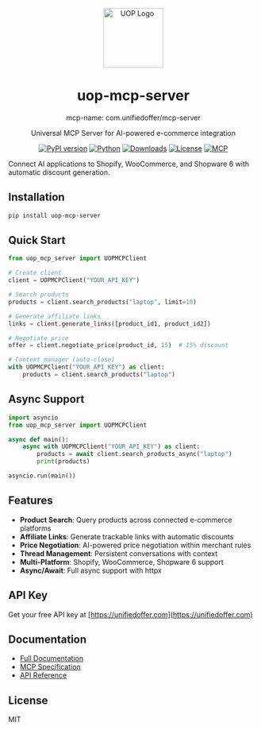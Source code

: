 <div align="center">
  <img src="https://raw.githubusercontent.com/Chris85appding/unified-offer-protocol-front/main/docs/assets/logo.png" alt="UOP Logo" width="120" height="120">

  # uop-mcp-server

  mcp-name: com.unifiedoffer/mcp-server

  Universal MCP Server for AI-powered e-commerce integration

  [![PyPI version](https://img.shields.io/pypi/v/uop-mcp-server.svg)](https://pypi.org/project/uop-mcp-server/)
  [![Python](https://img.shields.io/pypi/pyversions/uop-mcp-server.svg)](https://pypi.org/project/uop-mcp-server/)
  [![Downloads](https://img.shields.io/pypi/dm/uop-mcp-server.svg)](https://pypi.org/project/uop-mcp-server/)
  [![License](https://img.shields.io/pypi/l/uop-mcp-server.svg)](https://github.com/Chris85appding/unified-offer-protocol-front/blob/main/LICENSE)
  [![MCP](https://img.shields.io/badge/MCP-v2024--11--05-blue)](https://modelcontextprotocol.io)

</div>

Connect AI applications to Shopify, WooCommerce, and Shopware 6 with automatic discount generation.

## Installation

```bash
pip install uop-mcp-server
```

## Quick Start

```python
from uop_mcp_server import UOPMCPClient

# Create client
client = UOPMCPClient("YOUR_API_KEY")

# Search products
products = client.search_products("laptop", limit=10)

# Generate affiliate links
links = client.generate_links([product_id1, product_id2])

# Negotiate price
offer = client.negotiate_price(product_id, 15)  # 15% discount

# Context manager (auto-close)
with UOPMCPClient("YOUR_API_KEY") as client:
    products = client.search_products("laptop")
```

## Async Support

```python
import asyncio
from uop_mcp_server import UOPMCPClient

async def main():
    async with UOPMCPClient("YOUR_API_KEY") as client:
        products = await client.search_products_async("laptop")
        print(products)

asyncio.run(main())
```

## Features

- **Product Search**: Query products across connected e-commerce platforms
- **Affiliate Links**: Generate trackable links with automatic discounts
- **Price Negotiation**: AI-powered price negotiation within merchant rules
- **Thread Management**: Persistent conversations with context
- **Multi-Platform**: Shopify, WooCommerce, Shopware 6 support
- **Async/Await**: Full async support with httpx

## API Key

Get your free API key at [https://unifiedoffer.com](https://unifiedoffer.com)

## Documentation

- [Full Documentation](https://unifiedoffer.com/docs)
- [MCP Specification](https://modelcontextprotocol.io)
- [API Reference](https://unifiedoffer.com/mcp)

## License

MIT
